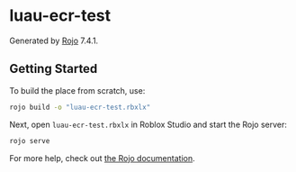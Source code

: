 # luau-ecr-test
Generated by [Rojo](https://github.com/rojo-rbx/rojo) 7.4.1.

## Getting Started
To build the place from scratch, use:

```bash
rojo build -o "luau-ecr-test.rbxlx"
```

Next, open `luau-ecr-test.rbxlx` in Roblox Studio and start the Rojo server:

```bash
rojo serve
```

For more help, check out [the Rojo documentation](https://rojo.space/docs).
